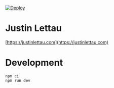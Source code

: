 [![Deploy](https://github.com/justinlettau/justinlettau.github.io/actions/workflows/deploy.yml/badge.svg)](https://github.com/justinlettau/justinlettau.github.io/actions/workflows/deploy.yml)

# Justin Lettau

[https://justinlettau.com](https://justinlettau.com)

# Development

```
npm ci
npm run dev
```

